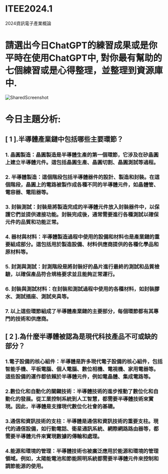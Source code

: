 # ITEE2024.1
2024資訊電子產業概論
# 請選出今日ChatGPT的練習成果或是你平時在使用ChatGPT中, 對你最有幫助的七個練習或是心得整理，並整理到資源庫中.
![SharedScreenshot](https://github.com/gilbert123456789/ITEE2024.1/assets/144580521/02797253-927c-4f9c-9222-d2b6a522004d)

# 今日主題分析: 
## [ 1 ].半導體產業鏈中包括哪些主要環節？

### 1. 晶圓製造：晶圓製造是半導體生產的第一個環節，它涉及在矽晶圓上建立半導體元件。這包括晶圓生產、晶圓切割、晶圓測試等過程。

### 2. 半導體製造：這個階段包括半導體器件的設計、製造和封裝。在這個階段，晶圓上的電路被製作成各種不同的半導體元件，如晶體管、電容器、電阻器等。

### 3. 封裝測試：封裝是將製造完成的半導體元件放入封裝器件中，以保護它們並提供連接功能。封裝完成後，通常需要進行各種測試以確保元件的品質和功能正常。

### 4. 器材與材料：半導體製造過程中使用的設備和材料也是產業鏈的重要組成部分。這包括用於製造設備、材料供應商提供的各種化學品和原材料等。

### 5. 封測與測試：封測階段是將封裝好的晶片進行最終的測試和品質檢驗，以確保產品符合規格要求並且能夠正常運行。

### 6. 封裝與測試材料：在封裝和測試過程中使用的各種材料，如封裝膠水、測試插座、測試夾具等。

### 7. 以上這些環節組成了半導體產業鏈的主要部分，每個環節都有其專門的技術和供應商。

## [ 2 ].為什麼半導體被認為是現代科技產品不可或缺的部分？

### 1.電子設備的核心組件：半導體是許多現代電子設備的核心組件，包括智能手機、平板電腦、個人電腦、數位相機、電視機、家用電器等。這些設備的運作都依賴於半導體元件，例如電晶體、集成電路等。

### 2.數位化和自動化的關鍵技術：半導體技術的進步推動了數位化和自動化的發展。從工業控制系統到人工智慧，都需要半導體技術來實現。因此，半導體是支撐現代數位化社會的基礎。
### 3.通信和資訊技術的支柱：半導體是通信和資訊技術的重要支柱。現代的通信設備，如行動電話、衛星通訊系統、網際網路路由器等，都需要半導體元件來實現數據的傳輸和處理。

### 4.能源和環境的管理：半導體技術也被廣泛應用於能源和環境的管理領域。例如，太陽能電池和節能照明系統都需要半導體元件來控制和調節能源的使用。
